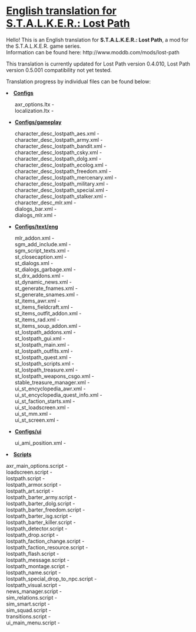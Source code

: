 <h1><a href="https://github.com/thorbits/lost-path-english-translation">English translation for S.T.A.L.K.E.R.: Lost Path</a></h1>

<p>Hello! This is an English translation for <strong>S.T.A.L.K.E.R.: Lost Path</strong>, a mod for the S.T.A.L.K.E.R. game series.<br>
Information can be found here: http://www.moddb.com/mods/lost-path</p>

<p>This translation is currently updated for Lost Path version 0.4.010, Lost Path version 0.5.001 compatibility not yet tested.</p>

<p>Translation progress by individual files can be found below:</p>

<p><strong><li><a href="https://github.com/thorbits/lost-path-english-translation/tree/master/gamedata/configs">Configs</a></strong></p>
<ul>
axr_options.ltx                       - 
<br>
localization.ltx                      - 
<br></ul>

<ul><p><strong><li><a href="https://github.com/thorbits/lost-path-english-translation/tree/master/gamedata/configs/gameplay">Configs/gameplay</a></strong></p>
character_desc_lostpath_aes.xml       - 
<br>
character_desc_lostpath_army.xml      - 
<br>
character_desc_lostpath_bandit.xml    - 
<br>
character_desc_lostpath_csky.xml      - 
<br>
character_desc_lostpath_dolg.xml      - 
<br>
character_desc_lostpath_ecolog.xml    - 
<br>
character_desc_lostpath_freedom.xml   - 
<br>
character_desc_lostpath_mercenary.xml - 
<br>
character_desc_lostpath_military.xml  - 
<br>
character_desc_lostpath_special.xml   - 
<br>
character_desc_lostpath_stalker.xml   - 
<br>
character_desc_mlr.xml                - 
<br>
dialogs_bar.xml                       - 
<br>
dialogs_mlr.xml                       - 
<br></ul>

<ul><p><strong><li><a href="https://github.com/thorbits/lost-path-english-translation/tree/master/gamedata/configs/text/eng">Configs/text/eng</a></strong></p>
mlr_addon.xml                         - 
<br>
sgm_add_include.xml                   - 
<br>
sgm_script_texts.xml                  - 
<br>
st_closecaption.xml                   - 
<br>
st_dialogs.xml                        -  
<br>
st_dialogs_garbage.xml                - 
<br>
st_drx_addons.xml                     - 
<br>
st_dynamic_news.xml                   - 
<br>
st_generate_fnames.xml                - 
<br>
st_generate_snames.xml                - 
<br>
st_items_awr.xml                      - 
<br>
st_items_fieldcraft.xml               - 
<br>
st_items_outfit_addon.xml             - 
<br>
st_items_rad.xml                      - 
<br>
st_items_soup_addon.xml               - 
<br>
st_lostpath_addons.xml                - 
<br>
st_lostpath_gui.xml                   - 
<br>
st_lostpath_main.xml                  - 
<br>
st_lostpath_outfits.xml               - 
<br>
st_lostpath_quest.xml                 - 
<br>
st_lostpath_scripts.xml               - 
<br>
st_lostpath_treasure.xml              - 
<br>
st_lostpath_weapons_csgo.xml          - 
<br>
stable_treasure_manager.xml           - 
<br>
ui_st_encyclopedia_awr.xml            - 
<br>
ui_st_encyclopedia_quest_info.xml     - 
<br>
ui_st_faction_starts.xml              - 
<br>
ui_st_loadscreen.xml                  - 
<br>
ui_st_mm.xml                          - 
<br>
ui_st_screen.xml                      - 
<br></ul>

<ul><p><strong><li><a href="https://github.com/thorbits/lost-path-english-translation/tree/master/gamedata/configs/ui">Configs/ui</a></strong></p>
ui_ami_position.xml                   - 
<br></ul>

<p><strong><li><a href="https://github.com/thorbits/lost-path-english-translation/tree/master/gamedata/scripts">Scripts</a></strong></p>
axr_main_options.script               - 
<br>
loadscreen.script                     - 
<br>
lostpath.script                       - 
<br>
lostpath_armor.script                 - 
<br>
lostpath_art.script                   - 
<br>
lostpath_barter_army.script           - 
<br>
lostpath_barter_dolg.script           - 
<br>
lostpath_barter_freedom.script        - 
<br>
lostpath_barter_isg.script            - 
<br>
lostpath_barter_killer.script         - 
<br>
lostpath_detector.script              - 
<br>
lostpath_drop.script                  - 
<br>
lostpath_faction_change.script        - 
<br>
lostpath_faction_resource.script      - 
<br>
lostpath_flash.script                 - 
<br>
lostpath_message.script               - 
<br>
lostpath_montage.script               - 
<br>
lostpath_name.script                  - 
<br>
lostpath_special_drop_to_npc.script   - 
<br>
lostpath_visual.script                - 
<br>
news_manager.script                   - 
<br>
sim_relations.script                  - 
<br>
sim_smart.script                      - 
<br>
sim_squad.script                      - 
<br>
transitions.script                    - 
<br>
ui_main_menu.script                   - 
</ul>
<br>

